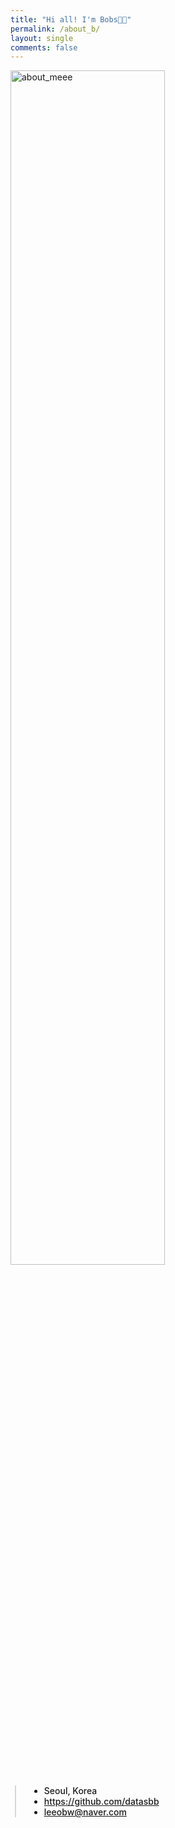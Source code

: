 ```yaml
---
title: "Hi all! I'm Bobs👋🏻"
permalink: /about_b/
layout: single
comments: false
---
```



<div>
    <img src="/assets/images/cs_p.jpg" alt="about_meee" width="70%" min-width="700px" itemprop="image">
</div>


<div style="border-left: 2px solid rgba(199, 198, 198, 0.7); margin: 0.5em 0 0 0.5em; padding-left: 1.5em; font-weight: 500;">
    <ul class="author__urls social-icons">
        <li itemprop="homeLocation" itemscope itemtype="https://schema.org/Place">
          <i class="fas fa-fw fa-map-marker-alt" aria-hidden="true"></i> <span itemprop="name">  Seoul, Korea</span>
        </li>
        <li>
          <a href="https://github.com/datasbb" itemprop="sameAs" rel="nofollow noopener noreferrer">
            <i class="fab fa-fw fa-github" aria-hidden="true"></i><span class="label">  https://github.com/datasbb</span>
          </a>
        </li>
        <li>
          <a href="mailto:leeobw@naver.com">
            <meta itemprop="email" content="leeobw@naver.com" />
            <i class="fas fa-fw fa-envelope-square" aria-hidden="true"></i><span class="label">  leeobw@naver.com</span>
          </a>
        </li>
    </ul>
  </div>